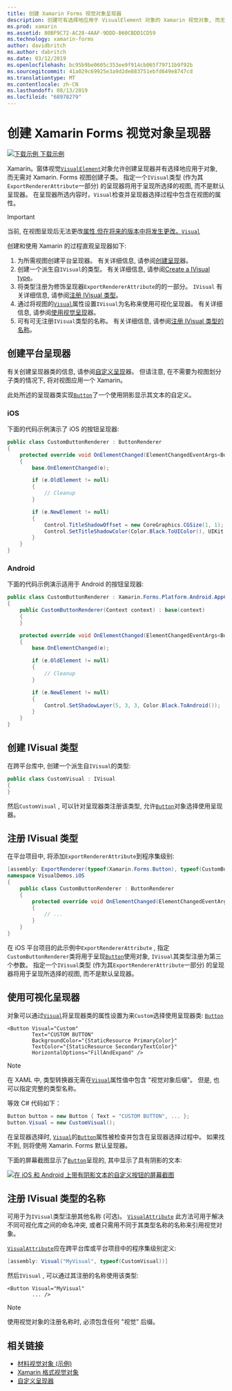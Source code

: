 ```yaml
---
title: 创建 Xamarin Forms 视觉对象呈现器
description: 创建可有选择地应用于 VisualElement 对象的 Xamarin 视觉对象, 而无需为 Xamarin. Forms 视图创建子类。
ms.prod: xamarin
ms.assetid: 80BF9C72-AC28-4AAF-9DDD-B60CBDD1CD59
ms.technology: xamarin-forms
author: davidbritch
ms.author: dabritch
ms.date: 03/12/2019
ms.openlocfilehash: bc95b9be0605c353ee9f914cb065f79711b9f92b
ms.sourcegitcommit: 41a029c69925e3a9d2de883751ebfd649e8747cd
ms.translationtype: MT
ms.contentlocale: zh-CN
ms.lasthandoff: 08/13/2019
ms.locfileid: "68978279"
---
```

# <a name="create-a-xamarinforms-visual-renderer"></a>创建 Xamarin Forms 视觉对象呈现器

[![下载示例](~/media/shared/download.png) 下载示例](https://docs.microsoft.com/samples/xamarin/xamarin-forms-samples/userinterface-visualdemos)

Xamarin。窗体视觉[`VisualElement`](xref:Xamarin.Forms.VisualElement)对象允许创建呈现器并有选择地应用于对象, 而无需对 Xamarin. Forms 视图创建子类。 指定一个`IVisual`类型 (作为其`ExportRendererAttribute`一部分) 的呈现器将用于呈现所选择的视图, 而不是默认呈现器。 在呈现器所选内容时，`Visual`检查并呈现器选择过程中包含在视图的属性。

> [!IMPORTANT]
> 当前, 在视图呈现后无法更改[属性,但在将来的版本中将发生更改。`Visual`](xref:Xamarin.Forms.VisualElement.Visual)

创建和使用 Xamarin 的过程直观呈现器如下:

1. 为所需视图创建平台呈现器。 有关详细信息, 请参阅[创建呈现](#create-platform-renderers)器。
1. 创建一个派生自`IVisual`的类型。 有关详细信息, 请参阅[Create a IVisual type](#create-an-ivisual-type)。
1. 将类型注册为修饰呈现器`ExportRendererAttribute`的的一部分。 `IVisual` 有关详细信息, 请参阅[注册 IVisual 类型](#register-the-ivisual-type)。
1. 通过将视图的[`Visual`](xref:Xamarin.Forms.VisualElement.Visual)属性设置`IVisual`为名称来使用可视化呈现器。 有关详细信息, 请参阅[使用视觉呈现](#consume-the-visual-renderer)器。
1. 可有可无注册`IVisual`类型的名称。 有关详细信息, 请参阅[注册 IVisual 类型的名称](#register-a-name-for-the-ivisual-type)。

## <a name="create-platform-renderers"></a>创建平台呈现器

有关创建呈现器类的信息, 请参阅[自定义呈现](~/xamarin-forms/app-fundamentals/custom-renderer/index.md)器。 但请注意, 在不需要为视图划分子类的情况下, 将对视图应用一个 Xamarin。

此处所述的呈现器类实现[`Button`](xref:Xamarin.Forms.Button)了一个使用阴影显示其文本的自定义。

### <a name="ios"></a>iOS

下面的代码示例演示了 iOS 的按钮呈现器:

```csharp
public class CustomButtonRenderer : ButtonRenderer
{
    protected override void OnElementChanged(ElementChangedEventArgs<Button> e)
    {
        base.OnElementChanged(e);

        if (e.OldElement != null)
        {
            // Cleanup
        }

        if (e.NewElement != null)
        {
            Control.TitleShadowOffset = new CoreGraphics.CGSize(1, 1);
            Control.SetTitleShadowColor(Color.Black.ToUIColor(), UIKit.UIControlState.Normal);
        }
    }
}
```

### <a name="android"></a>Android

下面的代码示例演示适用于 Android 的按钮呈现器:

```csharp
public class CustomButtonRenderer : Xamarin.Forms.Platform.Android.AppCompat.ButtonRenderer
{
    public CustomButtonRenderer(Context context) : base(context)
    {
    }

    protected override void OnElementChanged(ElementChangedEventArgs<Button> e)
    {
        base.OnElementChanged(e);

        if (e.OldElement != null)
        {
            // Cleanup
        }

        if (e.NewElement != null)
        {
            Control.SetShadowLayer(5, 3, 3, Color.Black.ToAndroid());
        }
    }
}
```

## <a name="create-an-ivisual-type"></a>创建 IVisual 类型

在跨平台库中, 创建一个派生自`IVisual`的类型:

```csharp
public class CustomVisual : IVisual
{
}
```

然后`CustomVisual` , 可以针对呈现器类注册该类型, 允许[`Button`](xref:Xamarin.Forms.Button)对象选择使用呈现器。

## <a name="register-the-ivisual-type"></a>注册 IVisual 类型

在平台项目中, 将添加`ExportRendererAttribute`到程序集级别:

```csharp
[assembly: ExportRenderer(typeof(Xamarin.Forms.Button), typeof(CustomButtonRenderer), new[] { typeof(CustomVisual) })]
namespace VisualDemos.iOS
{
    public class CustomButtonRenderer : ButtonRenderer
    {
        protected override void OnElementChanged(ElementChangedEventArgs<Button> e)
        {
            // ...
        }
    }
}
```

在 iOS 平台项目的此示例中`ExportRendererAttribute` , 指定`CustomButtonRenderer`类将用于呈现[`Button`](xref:Xamarin.Forms.Button)使用对象, `IVisual`其类型注册为第三个参数。 指定一个`IVisual`类型 (作为其`ExportRendererAttribute`一部分) 的呈现器将用于呈现所选择的视图, 而不是默认呈现器。

## <a name="consume-the-visual-renderer"></a>使用可视化呈现器

对象可以通过[`Visual`](xref:Xamarin.Forms.VisualElement.Visual)将呈现器类的属性设置为来`Custom`选择使用呈现器类: [`Button`](xref:Xamarin.Forms.Button)

```xaml
<Button Visual="Custom"
        Text="CUSTOM BUTTON"
        BackgroundColor="{StaticResource PrimaryColor}"
        TextColor="{StaticResource SecondaryTextColor}"
        HorizontalOptions="FillAndExpand" />
```

> [!NOTE]
> 在 XAML 中, 类型转换器无需在[`Visual`](xref:Xamarin.Forms.VisualElement.Visual)属性值中包含 "视觉对象后缀"。 但是, 也可以指定完整的类型名称。

等效 C# 代码如下：

```csharp
Button button = new Button { Text = "CUSTOM BUTTON", ... };
button.Visual = new CustomVisual();
```

在呈现器选择时, [`Visual`](xref:Xamarin.Forms.VisualElement.Visual)的[`Button`](xref:Xamarin.Forms.Button)属性被检查并包含在呈现器选择过程中。 如果找不到, 则将使用 Xamarin. Forms 默认呈现器。

下面的屏幕截图显示了[`Button`](xref:Xamarin.Forms.Button)呈现的, 其中显示了具有阴影的文本:

[![在 iOS 和 Android 上带有阴影文本的自定义按钮的屏幕截图](material-visual-images/custom-button.png "带有阴影文本的按钮")](material-visual-images/custom-button-large.png#lightbox)

## <a name="register-a-name-for-the-ivisual-type"></a>注册 IVisual 类型的名称

可用于为`IVisual`类型注册其他名称 (可选)。 [`VisualAttribute`](xref:Xamarin.Forms.VisualAttribute) 此方法可用于解决不同可视化库之间的命名冲突, 或者只需用不同于其类型名称的名称来引用视觉对象。

[`VisualAttribute`](xref:Xamarin.Forms.VisualAttribute)应在跨平台库或平台项目中的程序集级别定义:

```csharp
[assembly: Visual("MyVisual", typeof(CustomVisual))]
```

然后`IVisual` , 可以通过其注册的名称使用该类型:

```xaml
<Button Visual="MyVisual"
        ... />
```

> [!NOTE]
> 使用视觉对象的注册名称时, 必须包含任何 "视觉" 后缀。

## <a name="related-links"></a>相关链接

- [材料视觉对象 (示例)](https://docs.microsoft.com/samples/xamarin/xamarin-forms-samples/userinterface-visualdemos)
- [Xamarin 格式视觉对象](material-visual.md)
- [自定义呈现器](~/xamarin-forms/app-fundamentals/custom-renderer/index.md)

